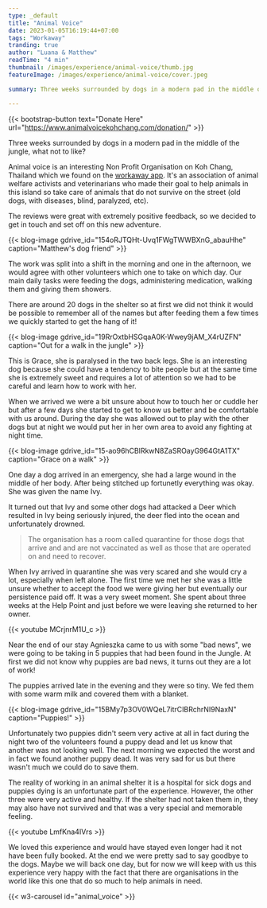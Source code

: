 ```yaml
---
type: _default
title: "Animal Voice"
date: 2023-01-05T16:19:44+07:00
tags: "Workaway"
tranding: true
author: "Luana & Matthew"
readTime: "4 min"
thumbnail: /images/experience/animal-voice/thumb.jpg
featureImage: /images/experience/animal-voice/cover.jpeg

summary: Three weeks surrounded by dogs in a modern pad in the middle of the jungle, what not to like? 

---
```


{{< bootstrap-button text="Donate Here" url="https://www.animalvoicekohchang.com/donation/" >}}

Three weeks surrounded by dogs in a modern pad in the middle of the jungle, what not to like? 

Animal voice is an interesting Non Profit Organisation on Koh Chang, Thailand which we found on the [workaway app](https://www.workaway.info/app). It's an association of animal welfare activists and veterinarians who made their goal to help animals in this island so take care of animals that do not survive on the street (old dogs, with diseases, blind, paralyzed, etc). 

The reviews were great with extremely positive feedback, so we decided to get in touch and set off on this new adventure.

{{< blog-image gdrive_id="154oRJTQHt-Uvq1FWgTWWBXnG_abauHhe" caption="Matthew's dog friend" >}}

The work was split into a shift in the morning and one in the afternoon, we would agree with other volunteers which one to take on which day. Our main daily tasks were feeding the dogs, administering medication, walking them and giving them showers. 

There are around 20 dogs in the shelter so at first we did not think it would be possible to remember all of the names but after feeding them a few times we quickly started to get the hang of it!

{{< blog-image gdrive_id="19RrOxtbHSGqaA0K-Wwey9jAM_X4rUZFN" caption="Out for a walk in the jungle" >}}

This is Grace, she is paralysed in the two back legs. She is an interesting dog because she could have a tendency to bite people but at the same time she is extremely sweet and requires a lot of attention so we had to be careful and learn how to work with her.

When we arrived we were a bit unsure about how to touch her or cuddle her but after a few days she started to get to know us better and be comfortable with us around. During the day she was allowed out to play with the other dogs but at night we would put her in her own area to avoid any fighting at night time.

{{< blog-image gdrive_id="15-ao96hCBlRkwN8ZaSROayG964GtA1TX" caption="Grace on a walk" >}}

One day a dog arrived in an emergency, she had a large wound in the middle of her body. After being stitched up fortunetly everything was okay. She was given the name Ivy. 

It turned out that Ivy and some other dogs had attacked a Deer which resulted in Ivy being seriously injured, the deer fled into the ocean and unfortunately drowned. 

> The organisation has a room called quarantine for those dogs that arrive and and are not vaccinated as well as those that are operated on and need to recover. 

When Ivy arrived in quarantine she was very scared and she would cry a lot, especially when left alone. The first time we met her she was a little unsure whether to accept the food we were giving her but eventually our persistence paid off. It was a very sweet moment. She spent about three weeks at the Help Point and just before we were leaving she returned to her owner.

{{< youtube MCrjnrM1U_c >}}
<br>

Near the end of our stay Agnieszka came to us with some "bad news", we were going to be taking in 5 puppies that had been found in the Jungle. At first we did not know why puppies are bad news, it turns out they are a lot of work!

The puppies arrived late in the evening and they were so tiny. We fed them with some warm milk and covered them with a blanket. 

{{< blog-image gdrive_id="15BMy7p3OV0WQeL7itrCIBRchrNI9NaxN" caption="Puppies!" >}}

Unfortunately two puppies didn't seem very active at all in fact during the night two of the volunteers found a puppy dead and let us know that another was not looking well. The next morning we expected the worst and in fact we found another puppy dead. It was very sad for us but there wasn't much we could do to save them.

The reality of working in an animal shelter it is a hospital for sick dogs and puppies dying is an unfortunate part of the experience. However, the other three were very active and healthy. If the shelter had not taken them in, they may also have not survived and that was a very special and memorable feeling.

{{< youtube LmfKna4IVrs >}}
<br>

We loved this experience and would have stayed even longer had it not have been fully booked. At the end we were pretty sad to say goodbye to the dogs. Maybe we will back one day, but for now we will keep with us this experience very happy with the fact that there are organisations in the world like this one that do so much to help animals in need. 

{{< w3-carousel id="animal_voice" >}}

